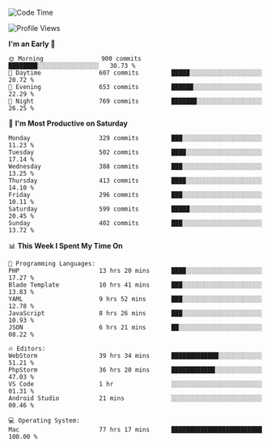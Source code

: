 <!--START_SECTION:waka-->
![Code Time](http://img.shields.io/badge/Code%20Time-2%2C010%20hrs%2046%20mins-blue)

![Profile Views](http://img.shields.io/badge/Profile%20Views-0-blue)

**I'm an Early 🐤** 

```text
🌞 Morning                900 commits         ████████░░░░░░░░░░░░░░░░░   30.73 % 
🌆 Daytime                607 commits         █████░░░░░░░░░░░░░░░░░░░░   20.72 % 
🌃 Evening                653 commits         ██████░░░░░░░░░░░░░░░░░░░   22.29 % 
🌙 Night                  769 commits         ███████░░░░░░░░░░░░░░░░░░   26.25 % 
```
📅 **I'm Most Productive on Saturday** 

```text
Monday                   329 commits         ███░░░░░░░░░░░░░░░░░░░░░░   11.23 % 
Tuesday                  502 commits         ████░░░░░░░░░░░░░░░░░░░░░   17.14 % 
Wednesday                388 commits         ███░░░░░░░░░░░░░░░░░░░░░░   13.25 % 
Thursday                 413 commits         ████░░░░░░░░░░░░░░░░░░░░░   14.10 % 
Friday                   296 commits         ███░░░░░░░░░░░░░░░░░░░░░░   10.11 % 
Saturday                 599 commits         █████░░░░░░░░░░░░░░░░░░░░   20.45 % 
Sunday                   402 commits         ███░░░░░░░░░░░░░░░░░░░░░░   13.72 % 
```


📊 **This Week I Spent My Time On** 

```text
💬 Programming Languages: 
PHP                      13 hrs 20 mins      ████░░░░░░░░░░░░░░░░░░░░░   17.27 % 
Blade Template           10 hrs 41 mins      ███░░░░░░░░░░░░░░░░░░░░░░   13.83 % 
YAML                     9 hrs 52 mins       ███░░░░░░░░░░░░░░░░░░░░░░   12.78 % 
JavaScript               8 hrs 26 mins       ███░░░░░░░░░░░░░░░░░░░░░░   10.93 % 
JSON                     6 hrs 21 mins       ██░░░░░░░░░░░░░░░░░░░░░░░   08.22 % 

🔥 Editors: 
WebStorm                 39 hrs 34 mins      █████████████░░░░░░░░░░░░   51.21 % 
PhpStorm                 36 hrs 20 mins      ████████████░░░░░░░░░░░░░   47.03 % 
VS Code                  1 hr                ░░░░░░░░░░░░░░░░░░░░░░░░░   01.31 % 
Android Studio           21 mins             ░░░░░░░░░░░░░░░░░░░░░░░░░   00.46 % 

💻 Operating System: 
Mac                      77 hrs 17 mins      █████████████████████████   100.00 % 
```


<!--END_SECTION:waka-->
